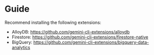 # Guide

Recommend installing the following extensions:

* AlloyDB: https://github.com/gemini-cli-extensions/alloydb
* Firestore: https://github.com/gemini-cli-extensions/firestore-native
* BigQuery: https://github.com/gemini-cli-extensions/bigquery-data-analytics
